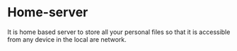 # Home-server
It is home based server to store all your personal files so that it is accessible from any device in the local are network. 
